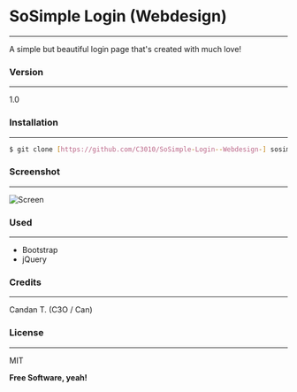 # SoSimple Login (Webdesign)
----

A simple but beautiful login page that's created with much love!

### Version
----
1.0

### Installation
----

```sh
$ git clone [https://github.com/C3010/SoSimple-Login--Webdesign-] sosimple
```

### Screenshot
---

![Screen](http://image.prntscr.com/image/26fae3aed71a4da3a802d1fc7c132949.png)

### Used
----

* Bootstrap
* jQuery

### Credits
----

Candan T. (C3O / Can)

### License
----

MIT


**Free Software, yeah!**

   [dill]: <https://github.com/C3010/SoSimple-Login--Webdesign->
   [git-repo-url]: <https://github.com/C3010/SoSimple-Login--Webdesign-.git>
